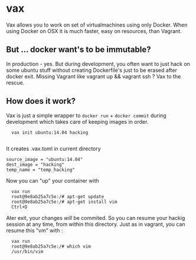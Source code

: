 # vax

Vax allows you to work on set of virtualmachines using only Docker. When using Docker on OSX it is much faster, easy on resources, than Vagrant. 


## But ... docker want's to be immutable?

In production - yes. But during development, you often want to just hack on some ubuntu stuff without creating Dockerfile's just to be erased after docker exit. Missing Vagrant like vagrant up && vagrant ssh ? Vax to the rescue.

## How does it work?

Vax is just a simple wrapper to `docker run` +  `docker commit` during development which takes care of keeping images in order.


```
  vax init ubuntu:14.04 hacking
  
```

It creates .vax.toml in current directory
```
source_image = "ubuntu:14.04"
dest_image = "hacking"
temp_name = "temp_hacking"    
```

Now you can "up" your container with

```
  vax run 
  root@9e8ab25a7c5e:/# apt-get update 
  root@9e8ab25a7c5e:/# apt-get install vim
  Ctrl+D
```
Ater exit, your changes *will* be commited. So you can resume your hackig session at any time, from within this directory. 
Just as in vagrant, you can resume this "vm" with : 
  
```
  vax run 
  root@9e8ab25a7c5e:/# which vim
  /usr/bin/vim
```
  
